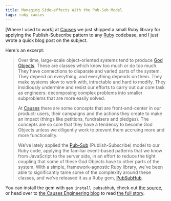 ```yaml
---
title: Managing Side-effects With the Pub-Sub Model
tags: ruby causes
---
```


\[Where I used to work\] at [Causes](/wiki/Causes) we just shipped a small Ruby library for applying the Publish-Subscribe pattern to any [Ruby](/wiki/Ruby) codebase, and I just wrote a quick blog post on the subject.

Here's an excerpt:

> Over time, large-scale object-oriented systems tend to produce [God Objects](http://en.wikipedia.org/wiki/God_object). These are classes which know too much or do too much. They have connections to disparate and varied parts of the system. They depend on everything, and everything depends on them. They make systems slow to work with, intractable and hard to modify. They insidiously undermine and resist our efforts to carry out our core task as engineers: decomposing complex problems into smaller subproblems that are more easily solved.
>
> At [Causes](http://www.causes.com/) there are some concepts that are front-and-center in our product: users, their campaigns and the actions they create to make an impact (things like petitions, fundraisers and pledges). The concepts are so core that they have a tendency to become God Objects unless we diligently work to prevent them accruing more and more functionality.
>
> We’ve lately applied the [Pub-Sub](https://en.wikipedia.org/wiki/Publish%E2%80%93subscribe_pattern) (Publish-Subscribe) model to our Ruby code, applying the familiar event-based patterns that we know from JavaScript to the server side, in an effort to reduce the tight coupling that some of these God Objects have to other parts of the system. With a simple, framework-agnostic Ruby library, we’ve been able to significantly tame some of the complexity around these classes, and we’ve released it as a Ruby gem, [PubSubHub](https://github.com/causes/pubsubhub).

You can install the gem with `gem install pubsubhub`, check out [the source](https://github.com/causes/pubsubhub), or head over to [the Causes Engineering blog](http://causes.github.io/blog) to read [the full story](http://causes.github.io/blog/2013/08/08/managing-side-effects-with-the-publish-subscribe-model/).
